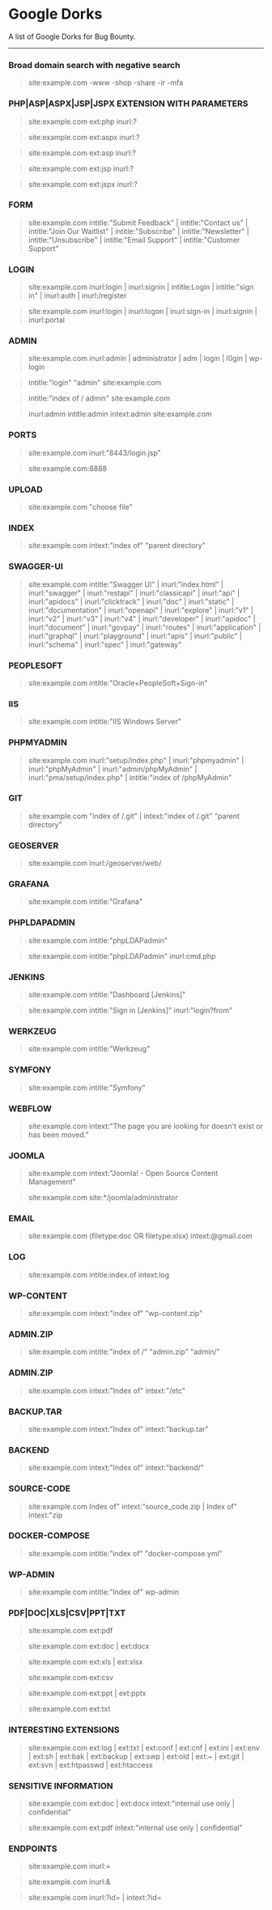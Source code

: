 # Google Dorks

A list of Google Dorks for Bug Bounty.

---
### Broad domain search with negative search

> site:example.com -www -shop -share -ir -mfa

### PHP|ASP|ASPX|JSP|JSPX EXTENSION WITH PARAMETERS

> site:example.com ext:php inurl:?

> site:example.com ext:aspx inurl:?

> site:example.com ext:asp inurl:?

> site:example.com ext:jsp inurl:?

> site:example.com ext:jspx inurl:?

### FORM

> site:example.com intitle:"Submit Feedback" | intitle:"Contact us" | intitle:"Join Our Waitlist" | intitle:"Subscribe" | intitle:"Newsletter" | intitle:"Unsubscribe" | intitle:"Email Support" | intitle:"Customer Support"

### LOGIN

> site:example.com inurl:login | inurl:signin | intitle:Login | intitle:"sign in" | inurl:auth | inurl:/register

> site:example.com inurl:login | inurl:logon | inurl:sign-in | inurl:signin | inurl:portal

### ADMIN

> site:example.com inurl:admin | administrator | adm | login | l0gin | wp-login

> intitle:"login" "admin" site:example.com

> intitle:"index of / admin" site:example.com

> inurl:admin intitle:admin intext:admin site:example.com

### PORTS

> site:example.com inurl:"8443/login.jsp"

> site:example.com:8888

### UPLOAD

> site:example.com "choose file"

### INDEX

> site:example.com intext:"index of" "parent directory"

### SWAGGER-UI

> site:example.com intitle:"Swagger UI" | inurl:"index.html" | inurl:"swagger" | inurl:"restapi" | inurl:"classicapi" | inurl:"api" | inurl:"apidocs" | inurl:"clicktrack" | inurl:"doc" | inurl:"static" | inurl:"documentation" | inurl:"openapi" | inurl:"explore" | inurl:"v1" | inurl:"v2" | inurl:"v3" | inurl:"v4" | inurl:"developer" | inurl:"apidoc" | inurl:"document" | inurl:"govpay" | inurl:"routes" | inurl:"application" | inurl:"graphql" | inurl:"playground" | inurl:"apis" | inurl:"public" | inurl:"schema" | inurl:"spec" | inurl:"gateway"

### PEOPLESOFT

> site:example.com intitle:"Oracle+PeopleSoft+Sign-in"

### IIS

> site:example.com intitle:"IIS Windows Server"

### PHPMYADMIN

> site:example.com inurl:"setup/index.php" | inurl:"phpmyadmin" | inurl:"phpMyAdmin" | inurl:"admin/phpMyAdmin" | inurl:"pma/setup/index.php" | intitle:"index of /phpMyAdmin"

### GIT

> site:example.com "index of /.git" | intext:"index of /.git" "parent directory"

### GEOSERVER

> site:example.com inurl:/geoserver/web/

### GRAFANA

> site:example.com intitle:"Grafana"

### PHPLDAPADMIN

> site:example.com intitle:"phpLDAPadmin"

> site:example.com intitle:"phpLDAPadmin" inurl:cmd.php

### JENKINS

> site:example.com intitle:"Dashboard [Jenkins]"

> site:example.com intitle:"Sign in [Jenkins]" inurl:"login?from" 

### WERKZEUG

> site:example.com intitle:"Werkzeug"

### SYMFONY

> site:example.com intitle:"Symfony"

### WEBFLOW

> site:example.com intext:"The page you are looking for doesn't exist or has been moved."

### JOOMLA

> site:example.com intext:"Joomla! - Open Source Content Management"

> site:example.com site:*/joomla/administrator

### EMAIL

> site:example.com (filetype:doc OR filetype:xlsx) intext:@gmail.com

### LOG

> site:example.com intitle:index.of intext:log

### WP-CONTENT

> site:example.com intext:"index of" "wp-content.zip"

### ADMIN.ZIP

> site:example.com intitle:"index of /" "admin.zip" "admin/"

### ADMIN.ZIP

> site:example.com intext:"Index of" intext:"/etc"

### BACKUP.TAR

> site:example.com intext:"Index of" intext:"backup.tar"

### BACKEND

> site:example.com intext:"Index of" intext:"backend/"

### SOURCE-CODE

> site:example.com Index of" intext:"source_code.zip | Index of" intext:"zip

### DOCKER-COMPOSE

> site:example.com intitle:"index of" "docker-compose.yml"

### WP-ADMIN

> site:example.com intitle:"Index of" wp-admin

### PDF|DOC|XLS|CSV|PPT|TXT

> site:example.com ext:pdf

> site:example.com ext:doc | ext:docx

> site:example.com ext:xls | ext:xlsx

> site:example.com ext:csv

> site:example.com ext:ppt | ext:pptx

> site:example.com ext:txt

### INTERESTING EXTENSIONS

> site:example.com ext:log | ext:txt | ext:conf | ext:cnf | ext:ini | ext:env | ext:sh | ext:bak | ext:backup | ext:swp | ext:old | ext:~ | ext:git | ext:svn | ext:htpasswd | ext:htaccess

### SENSITIVE INFORMATION

> site:example.com ext:doc | ext:docx intext:"internal use only | confidential"

> site:example.com ext:pdf intext:"internal use only | confidential"

### ENDPOINTS

> site:example.com inurl:=

> site:example.com inurl:&

> site:example.com inurl:?id= | intext:?id=
